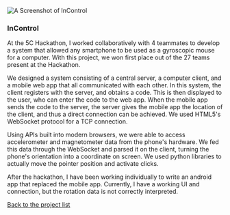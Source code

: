 ![A Screenshot of InControl](../incontrol_screenshot.png "A screenshot of the InControl android app")
### InControl

At the 5C Hackathon, I worked collaboratively with 4 teammates to develop a system that allowed any smartphone to be used as a gyroscopic mouse for a computer. With this project, we won first place out of the 27 teams present at the Hackathon.

We designed a system consisting of a central server, a computer client, and a mobile web app that all communicated with each other. In this system, the client registers with the server, and obtains a code. This is then displayed to the user, who can enter the code to the web app. When the mobile app sends the code to the server, the server gives the mobile app the location of the client, and thus a direct connection can be achieved. We used HTML5's WebSocket protocol for a TCP connection. 

Using APIs built into modern browsers, we were able to access accelerometer and magnetometer data from the phone's hardware. We fed this data through the WebSocket and parsed it on the client, turning the phone's orientation into a coordinate on screen. We used python libraries to actually move the pointer position and activate clicks.

After the hackathon, I have been working individually to write an android app that replaced the mobile app. Currently, I have a working UI and connection, but the rotation data is not correctly interpreted.

[Back to the project list](#projects)